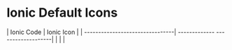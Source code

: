 # Ionic Default Icons


|           Ionic Code            |             Ionic Icon           |
| --------------------------------| ------------- -------------------|
| <i class="icon ion-load-d"></i> | <i class="icon ion-load-d"></i>  |
 
